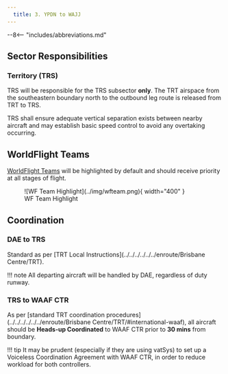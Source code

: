 ```yaml
---
  title: 3. YPDN to WAJJ
---
```


--8<-- "includes/abbreviations.md"

## Sector Responsibilities
### Territory (TRS)
TRS will be responsible for the TRS subsector **only**. The TRT airspace from the southeastern boundary north to the outbound leg route is released from TRT to TRS.

TRS shall ensure adequate vertical separation exists between nearby aircraft and may establish basic speed control to avoid any overtaking occurring.

## WorldFlight Teams
[WorldFlight Teams](../../../../#official-team-callsigns) will be highlighted by default and should receive priority at all stages of flight.

<figure markdown>
![WF Team Highlight](../img/wfteam.png){ width="400" }
<figcaption>WF Team Highlight</figcaption>
</figure>

## Coordination
### DAE to TRS
Standard as per [TRT Local Instructions](../../../../../../enroute/Brisbane Centre/TRT).

!!! note
    All departing aircraft will be handled by DAE, regardless of duty runway.

### TRS to WAAF CTR
As per [standard TRT coordination procedures](../../../../../../enroute/Brisbane Centre/TRT/#international-waaf), all aircraft should be **Heads-up Coordinated** to WAAF CTR prior to **30 mins** from boundary.

!!! tip
    It may be prudent (especially if they are using vatSys) to set up a Voiceless Coordination Agreement with WAAF CTR, in order to reduce workload for both controllers.